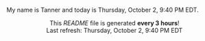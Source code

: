 My name is Tanner and today is Thursday, October 2, 9:40 PM EDT.

<p align="center">This <i>README</i> file is generated <b>every 3 hours</b>!</br>Last refresh: Thursday, October 2, 9:40 PM EDT<br /></p>
